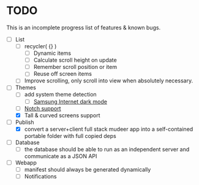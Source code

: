 # TODO

This is an incomplete progress list of features & known bugs.

* [ ] List
    * [ ] recycler( {} )
        * [ ] Dynamic items
        * [ ] Calculate scroll height on update
        * [ ] Remember scroll position or item
        * [ ] Reuse off screen items
	* [ ] Improve scrolling, only scroll into view when absolutely necessary.
* [ ] Themes
    * [ ] add system theme detection
        * [ ] [Samsung Internet dark mode](https://developer.samsung.com/internet/blog/en-us/2020/12/15/dark-mode-in-samsung-internet)
	* [ ] [Notch support](https://css-tricks.com/the-notch-and-css/)
	* [x] Tall & curved screens support

* [ ] Publish
	* [x] convert a server+client full stack mudeer app into a self-contained portable folder with full copied deps
	
* [ ] Database
	* [ ] the database should be able to run as an independent server and communicate as a JSON API

* [ ] Webapp
	* [ ] manifest should always be generated dynamically
	* [ ] Notifications